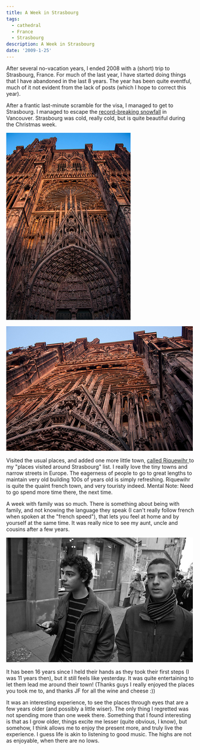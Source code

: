 ```yaml
---
title: A Week in Strasbourg
tags:
  - cathedral
  - France
  - Strasbourg
description: A Week in Strasbourg
date: '2009-1-25'
---
```


After several no-vacation years, I ended 2008 with a (short) trip to Strasbourg, France. For much of the last year, I have started  doing things that I have abandoned in the last 8 years. The year has been quite eventful, much of it not evident from the lack of posts (which I hope to correct this year). 

After a frantic last-minute scramble for the visa, I managed to get to Strasbourg. I managed to escape the [record-breaking snowfall][0] in Vancouver. Strasbourg was cold, really cold, but is quite beautiful during the Christmas week. 

[![Cathédrale Notre-Dame-de-Strasbourg](/images/3209238410_c6a63af4db.jpg)][1]

[][1][![Cathédrale Notre-Dame-de-Strasbourg](/images/3209243468_3399a32a02.jpg)][2] 

Visited the usual places, and added one more little town, [called ][3][Riquewihr ][4]to my "places visited around Strasbourg" list. I really love the tiny towns and narrow streets in Europe. The eagerness of people to go to great lengths to maintain very old building 100s of years old is simply refreshing. Riquewihr is quite the quaint french town, and very touristy indeed. Mental Note: Need to go spend more time there, the next time.

A week with family was so much. There is something about being with family, and not knowing the language they speak (I can't really follow french when spoken at the "french speed"), that lets you feel at home and by yourself at the same time. It was really nice to see my aunt, uncle and cousins after a few years. 

[![Les Brothers Francais](/images/3208386245_85776402ed.jpg)][5] 

It has been 16 years since I held their hands as they took their first steps (I was 11 years then), but it still feels like yesterday. It was quite entertaining to let them lead me around their town! (Thanks guys I really enjoyed the places you took me to, and thanks JF for all the wine and cheese :))

It was an interesting experience, to see the places through eyes that are a few years older (and possibly a little wiser). The only thing I regretted was not spending more than one week there. Something that I found interesting is that as I grow older, things excite me lesser (quite obvious, I know), but somehow, I think allows me to enjoy the present more, and truly live the experience. I guess life is akin to listening to good music. The highs are not as enjoyable, when there are no lows.


[0]: http://mybootsnme.blogspot.com/2009/01/snowfall-record-for-vancouver-british.html
[1]: http://www.flickr.com/photos/shvelmur/3209238410/ "Cathédrale Notre-Dame-de-Strasbourg"
[2]: http://www.flickr.com/photos/shvelmur/3209243468/ "Cathédrale Notre-Dame-de-Strasbourg"
[3]: http://en.wikipedia.org/wiki/Riquewihr
[4]: http://i-love-riquewihr.com/pt_9.html
[5]: http://www.flickr.com/photos/shvelmur/3208386245/ "Les Brothers Francais"